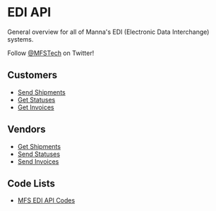 EDI API
=======

General overview for all of Manna's EDI (Electronic Data Interchange) systems.

Follow [@MFSTech](http://twitter.com/MFSTech) on Twitter!

Customers
---------

* [Send Shipments](SendShipments)
* [Get Statuses](GetStatuses/)
* [Get Invoices](GetInvoices/)

Vendors
-------

* [Get Shipments](GetShipments/)
* [Send Statuses](SendStatuses/)
* [Send Invoices](SendInvoices/)

Code Lists
----------

* [MFS EDI API Codes](Codes.md)
